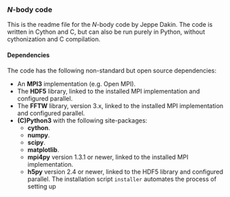 ### *N*-body code
This is the readme file for the *N*-body code by Jeppe Dakin.
The code is written in Cython and C, but can also be run purely in Python,
without cythonization and C compilation.

#### Dependencies
The code has the following non-standard but open source dependencies:
- An **MPI3** implementation (e.g. Open MPI).
- The **HDF5** library, linked to the installed MPI implementation and configured parallel.
- The **FFTW** library, version 3.x, linked to the installed MPI
implementation and configured parallel.
- **(C)Python3** with the following site-packages:
  - **cython**.
  - **numpy**.
  - **scipy**.
  - **matplotlib**.
  - **mpi4py** version 1.3.1 or newer, linked to the installed MPI implementation.
  - **h5py** version 2.4 or newer, linked to the HDF5 library and configured parallel.
The installation script `installer` automates the process of setting up 
